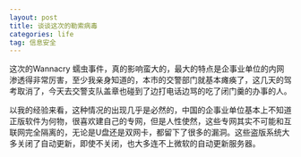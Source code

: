 ```yaml
---
layout: post
title: 谈谈这次的勒索病毒
categories: life
tag: 信息安全
---
```


这次的Wannacry 蠕虫事件，真的影响蛮大的，最大的特点是企事业单位的内网渗透得非常厉害，至少我亲身知道的，本市的交警部门就基本瘫痪了，这几天的驾考取消了，今天去交警支队盖章也碰到了边打电话边骂的吃了闭门羹的办事的人。

以我的经验来看，这种情况的出现几乎是必然的，中国的企事业单位基本上不知道正版软件为何物，很喜欢建自己的专网，但是人性使然，这些专网其实不可能和互联网完全隔离的，无论是U盘还是双网卡，都留下了很多的漏洞。这些盗版系统大多关闭了自动更新，即使不关闭，也大多连不上微软的自动更新服务器。